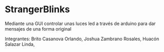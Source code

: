 ﻿# StrangerBlinks
Mediante una GUI controlar unas luces led a través de arduino para dar mensajes de una forma original 

Integrantes:
Brito Casanova Orlando,
Joshua Zambrano Rosales,
Huacón Salazar Linda,